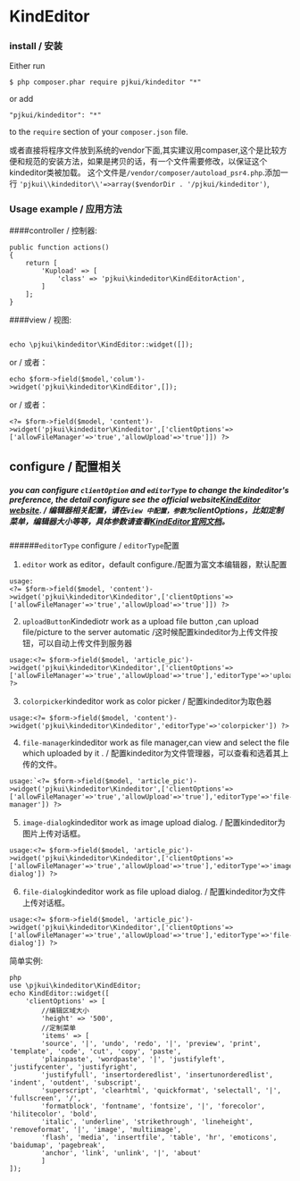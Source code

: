 KindEditor
===========

### install / 安装
Either run

`
$ php composer.phar require pjkui/kindeditor "*"
`

or add

`
"pjkui/kindeditor": "*"
`

to the `require` section of your `composer.json` file.

或者直接将程序文件放到系统的vendor下面,其实建议用compaser,这个是比较方便和规范的安装方法，如果是拷贝的话，有一个文件需要修改，以保证这个kindeditor类被加载。
这个文件是`/vendor/composer/autoload_psr4.php`.添加一行
`'pjkui\\kindeditor\\'=>array($vendorDir . '/pjkui/kindeditor')`,
### Usage example / 应用方法

####controller / 控制器:  

```
public function actions()
{
    return [
        'Kupload' => [
            'class' => 'pjkui\kindeditor\KindEditorAction',
        ]
    ];
}
```

####view / 视图:  
```

echo \pjkui\kindeditor\KindEditor::widget([]);
```

or / 或者：

```
echo $form->field($model,'colum')->widget('pjkui\kindeditor\KindEditor',[]);
```

or / 或者：
```
<?= $form->field($model, 'content')->widget('pjkui\kindeditor\Kindeditor',['clientOptions'=>['allowFileManager'=>'true','allowUpload'=>'true']]) ?>
```
## configure / 配置相关
##### you can configure `clientOption` and `editorType` to change the kindeditor's preference, the detail configure see the official website[KindEditor website](http://kindeditor.net/doc.php). / 编辑器相关配置，请在`view 中配置，参数为`clientOptions，比如定制菜单，编辑器大小等等，具体参数请查看[KindEditor官网文档](http://kindeditor.net/doc.php)。

######`editorType` configure / `editorType`配置
1. `editor` work as editor，default configure./配置为富文本编辑器，默认配置
 ```
 usage:
 <?= $form->field($model, 'content')->widget('pjkui\kindeditor\Kindeditor',['clientOptions'=>['allowFileManager'=>'true','allowUpload'=>'true']]) ?>
 ```
2. `uploadButton`Kindediotr work as a upload file button ,can upload file/picture to the server automatic /这时候配置kindeditor为上传文件按钮，可以自动上传文件到服务器
```
usage:<?= $form->field($model, 'article_pic')->widget('pjkui\kindeditor\Kindeditor',['clientOptions'=>['allowFileManager'=>'true','allowUpload'=>'true'],'editorType'=>'uploadButton]) ?>
```
3. `colorpicker`kindeditor work as color picker / 配置kindeditor为取色器
```
usage:<?= $form->field($model, 'content')->widget('pjkui\kindeditor\Kindeditor','editorType'=>'colorpicker']) ?>
```
4. `file-manager`kindeditor work as file manager,can view and select the file which uploaded by it . / 配置kindeditor为文件管理器，可以查看和选着其上传的文件。
```
usage:`<?= $form->field($model, 'article_pic')->widget('pjkui\kindeditor\Kindeditor',['clientOptions'=>['allowFileManager'=>'true','allowUpload'=>'true'],'editorType'=>'file-manager']) ?>
```
5. `image-dialog`kindeditor work as image upload dialog. / 配置kindeditor为图片上传对话框。
```
usage:<?= $form->field($model, 'article_pic')->widget('pjkui\kindeditor\Kindeditor',['clientOptions'=>['allowFileManager'=>'true','allowUpload'=>'true'],'editorType'=>'image-dialog']) ?>
```
6. `file-dialog`kindeditor work as file upload dialog. / 配置kindeditor为文件上传对话框。
```
usage:<?= $form->field($model, 'article_pic')->widget('pjkui\kindeditor\Kindeditor',['clientOptions'=>['allowFileManager'=>'true','allowUpload'=>'true'],'editorType'=>'file-dialog']) ?>
```


简单实例:  
```
php
use \pjkui\kindeditor\KindEditor;
echo KindEditor::widget([
    'clientOptions' => [
        //编辑区域大小
        'height' => '500',
        //定制菜单
        'items' => [
        'source', '|', 'undo', 'redo', '|', 'preview', 'print', 'template', 'code', 'cut', 'copy', 'paste',
        'plainpaste', 'wordpaste', '|', 'justifyleft', 'justifycenter', 'justifyright',
        'justifyfull', 'insertorderedlist', 'insertunorderedlist', 'indent', 'outdent', 'subscript',
        'superscript', 'clearhtml', 'quickformat', 'selectall', '|', 'fullscreen', '/',
        'formatblock', 'fontname', 'fontsize', '|', 'forecolor', 'hilitecolor', 'bold',
        'italic', 'underline', 'strikethrough', 'lineheight', 'removeformat', '|', 'image', 'multiimage',
        'flash', 'media', 'insertfile', 'table', 'hr', 'emoticons', 'baidumap', 'pagebreak',
        'anchor', 'link', 'unlink', '|', 'about'
        ]
]);
```
